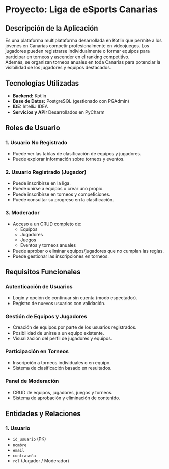 # Proyecto: Liga de eSports Canarias

## Descripción de la Aplicación
Es una plataforma multiplataforma desarrollada en Kotlin que permite a los jóvenes en Canarias competir profesionalmente en videojuegos. Los jugadores pueden registrarse individualmente o formar equipos para participar en torneos y ascender en el ranking competitivo.  
Además, se organizan torneos anuales en toda Canarias para potenciar la visibilidad de los jugadores y equipos destacados.

## Tecnologías Utilizadas
- **Backend:** Kotlin  
- **Base de Datos:** PostgreSQL (gestionado con PGAdmin)  
- **IDE:** IntelliJ IDEA  
- **Servicios y API:** Desarrollados en PyCharm  

## Roles de Usuario

### 1. Usuario No Registrado
- Puede ver las tablas de clasificación de equipos y jugadores.
- Puede explorar información sobre torneos y eventos.

### 2. Usuario Registrado (Jugador)
- Puede inscribirse en la liga.
- Puede unirse a equipos o crear uno propio.
- Puede inscribirse en torneos y competiciones.
- Puede consultar su progreso en la clasificación.

### 3. Moderador
- Acceso a un CRUD completo de:
  - Equipos
  - Jugadores
  - Juegos
  - Eventos y torneos anuales
- Puede aprobar o eliminar equipos/jugadores que no cumplan las reglas.
- Puede gestionar las inscripciones en torneos.

## Requisitos Funcionales

### Autenticación de Usuarios
- Login y opción de continuar sin cuenta (modo espectador).
- Registro de nuevos usuarios con validación.

### Gestión de Equipos y Jugadores
- Creación de equipos por parte de los usuarios registrados.
- Posibilidad de unirse a un equipo existente.
- Visualización del perfil de jugadores y equipos.

### Participación en Torneos
- Inscripción a torneos individuales o en equipo.
- Sistema de clasificación basado en resultados.

### Panel de Moderación
- CRUD de equipos, jugadores, juegos y torneos.
- Sistema de aprobación y eliminación de contenido.

## Entidades y Relaciones

### 1. Usuario
- `id_usuario` (PK)
- `nombre`
- `email`
- `contraseña`
- `rol` (Jugador / Moderador)
